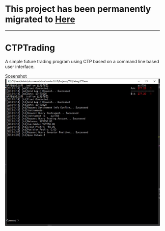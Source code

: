 # This project has been permanently migrated to <a href="https://github.com/privateLittleVaginalTeasingMogicSchool/CTPTrading">**Here**</a>
----------------------------------------
# CTPTrading

A simple future trading program using CTP based on a command line based user interface.

Sceenshot
<img src="https://github.com/TheodoreKrypton/CTPTrading/blob/master/CTP/example.jpg?raw=true"/>
